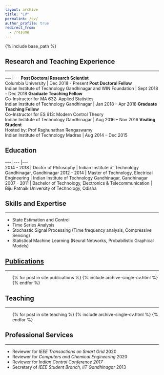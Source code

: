 ```yaml
---
layout: archive
title: "CV"
permalink: /cv/
author_profile: true
redirect_from:
  - /resume
---
```


{% include base_path %}

## Research and Teaching Experience
___

--- |--- 
 **Post Doctoral Research Scientist**<br>Columbia University | Dec 2018 - Present 
 **Post Doctoral Fellow**<br>Indian Institute of Technology Gandhinagar and WIN Foundation | Sept 2018 - Dec 2018 
 **Graduate Teaching Fellow**<br>Co-Instructor for MA 632: Applied Statistics<br>Indian Institute of Technology Gandhinagar | Jan 2018 – Apr 2018 
 **Graduate Teaching Fellow**<br>Co-Instructor for ES 613: Modern Control Theory<br>Indian Institute of Technology Gandhinagar | Aug 2016 – Nov 2016 
 **Visiting Student**<br>Hosted by: Prof Raghunathan Rengaswamy<br>Indian Institute of Technology Madras | Aug 2014 – Dec 2015 

## Education

---	|---	|---	
 2014 - 2018 | Doctor of Philosophy | Indian Institute of Technology Gandhinagar, Gandhinagar 
 2012 - 2014 | Master of Technology, Electrical Engineering | Indian Institute of Technology Gandhinagar, Gandhinagar 
 2007 - 2011 | Bachelor of Technology, Electronics & Telecommunication | Biju Patnaik University of Technology, Odisha 


## Skills and Expertise
___
* State Estimation and Control
* Time Series Analysis
* Stochastic Signal Processing (Time frequency analysis, Compressive Sensing)
* Statistical Machine Learning (Neural Networks, Probabilistic Graphical Models)


## [Publications](layadas.github.io/publications/)
___
  <ul>{% for post in site.publications %}
    {% include archive-single-cv.html %}
  {% endfor %}</ul>
  
## Teaching
___
  <ul>{% for post in site.teaching %}
    {% include archive-single-cv.html %}
  {% endfor %}</ul>
  
## Professional Services
___
- Reviewer for *IEEE Transactions on Smart Grid* 2020
- Reviewer for *Computers and Chemical Engineering* 2020
- Reviewer for *Indian Control Conference 2017*
- Secretary of *IEEE Student Branch, IIT Gandhinagar* 2013
